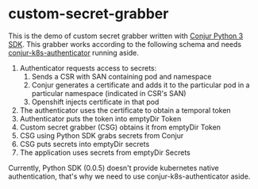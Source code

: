 # custom-secret-grabber

This is the demo of custom secret grabber written with [Conjur Python 3 SDK](https://github.com/cyberark/conjur-api-python3).
This grabber works according to the following schema and needs [conjur-k8s-authenticator](https://github.com/cyberark/conjur-authn-k8s-client) running aside.
1. Authenticator requests access to secrets:
    1. Sends a CSR with SAN containing pod and namespace
    2. Conjur generates a certificate and adds it to the particular pod in a particular namespace (indicated in CSR's SAN)
    3. Openshift injects certificate in that pod
2. The authenticator uses the certificate to obtain a temporal token
3. Authenticator puts the token into emptyDir Token
4. Custom secret grabber (CSG) obtains it from emptyDir Token
5. CSG using Python SDK grabs secrets from Conjur
6. CSG puts secrets into emptyDir secrets
7. The application uses secrets from emptyDir Secrets

Currently, Python SDK (0.0.5) doesn't provide kubernetes native authentication, that's why we need to use conjur-k8s-authenticator aside.
